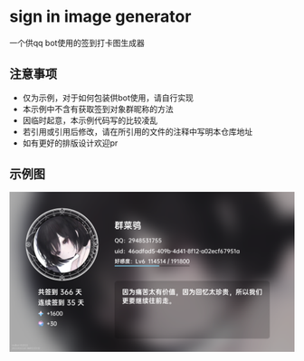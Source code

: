 # sign in image generator

一个供qq bot使用的签到打卡图生成器

## 注意事项

- 仅为示例，对于如何包装供bot使用，请自行实现
- 本示例中不含有获取签到对象群昵称的方法
- 因临时起意，本示例代码写的比较凌乱
- 若引用或引用后修改，请在所引用的文件的注释中写明本仓库地址
- 如有更好的排版设计欢迎pr

## 示例图

![](./1.png)

